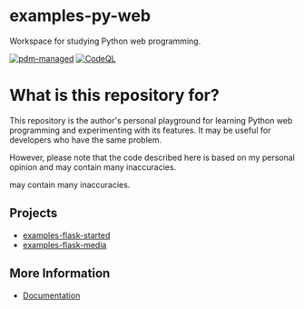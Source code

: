 # examples-py-web

Workspace for studying Python web programming.

[![pdm-managed](https://img.shields.io/badge/pdm-managed-blueviolet)](https://pdm.fming.dev)
[![CodeQL](https://github.com/suzu-devworks/examples-py-web/actions/workflows/codeql.yml/badge.svg)](https://github.com/suzu-devworks/examples-py-web/actions/workflows/codeql.yml)

# What is this repository for?

This repository is the author's personal playground for learning Python web programming and experimenting with its features.
It may be useful for developers who have the same problem.

However, please note that the code described here is based on my personal opinion and may contain many inaccuracies.

may contain many inaccuracies.


## Projects

- [examples-flask-started](./src/examples-flask-started/README.md)
- [examples-flask-media](./src/examples-flask-media/README.md)


## More Information

- [Documentation](./docs/README.md)
